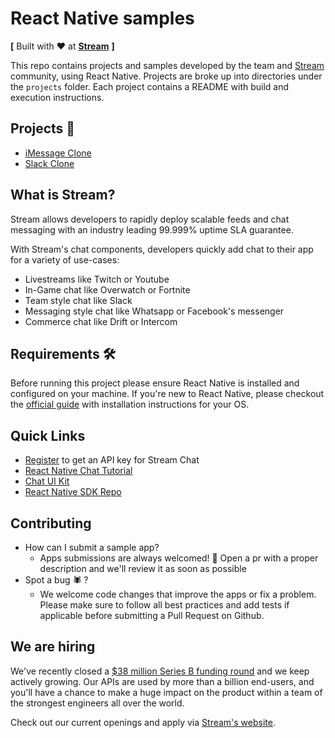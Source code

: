 # React Native samples

**[** Built with ♥  at [<strong>Stream</strong>](https://getstream.io/) **]**

This repo contains projects and samples developed by the team and [Stream](http://getstream.io/) community, using React Native. Projects are broke up into directories under the `projects` folder.
Each project contains a README with build and execution instructions. 

## **Projects 🚀**

- [iMessage Clone](https://github.com/GetStream/react-native-samples/tree/main/projects/iMessageClone)
- [Slack Clone](https://github.com/GetStream/react-native-samples/tree/main/projects/SlackClone)

## What is Stream?

Stream allows developers to rapidly deploy scalable feeds and chat messaging with an industry leading 99.999% uptime SLA guarantee.

With Stream's chat components, developers quickly add chat to their app for a variety of use-cases:

- Livestreams like Twitch or Youtube
- In-Game chat like Overwatch or Fortnite
- Team style chat like Slack
- Messaging style chat like Whatsapp or Facebook's messenger
- Commerce chat like Drift or Intercom

## Requirements 🛠

Before running this project please ensure React Native is installed and configured on your machine. If you're new to React Native, please checkout the [official guide](https://reactnative.dev/docs/environment-setup) with installation instructions for your OS. 

## Quick Links

- [Register](https://getstream.io/chat/trial/) to get an API key for Stream Chat
- [React Native Chat Tutorial](https://getstream.io/chat/react-native-chat/tutorial/)
- [Chat UI Kit](https://getstream.io/chat/ui-kit/)
- [React Native SDK Repo](https://github.com/GetStream/stream-chat-react-native)

## Contributing

- How can I submit a sample app?
    - Apps submissions are always welcomed! 🥳 Open a pr with a proper description and we'll review it as soon as possible
- Spot a bug 🕷 ?
    - We welcome code changes that improve the apps or fix a problem. Please make sure to follow all best practices and add tests if applicable before submitting a Pull Request on Github.

## We are hiring

We've recently closed a [\$38 million Series B funding round](https://techcrunch.com/2021/03/04/stream-raises-38m-as-its-chat-and-activity-feed-apis-power-communications-for-1b-users/) and we keep actively growing.
Our APIs are used by more than a billion end-users, and you'll have a chance to make a huge impact on the product within a team of the strongest engineers all over the world.

Check out our current openings and apply via [Stream's website](https://getstream.io/team/#jobs).
